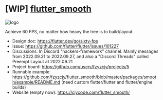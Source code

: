 # [WIP] [flutter_smooth](https://github.com/fzyzcjy/flutter_smooth/tree/master)

![logo](https://github.com/fzyzcjy/flutter_smooth/blob/master/doc/logo/logo.svg)

Achieve 60 FPS, no matter how heavy the tree is to build/layout

* Design doc: https://flutter.dev/go/sixty-fps
* Issue: https://github.com/flutter/flutter/issues/101227
* Discussions: In Discord "hackers-framework" channel. Mainly messages from 2022.09.21 to 2022.09.27, and also a "Discord Threads" called Preempt Layout at 2022.09.21
* Project board: https://github.com/users/fzyzcjy/projects/5
* Runnable example: https://github.com/fzyzcjy/flutter_smooth/blob/master/packages/smooth/example/README.md (need custom flutter/flutter and flutter/engine builds)
* Website (empty now): https://cjycode.com/flutter_smooth/
